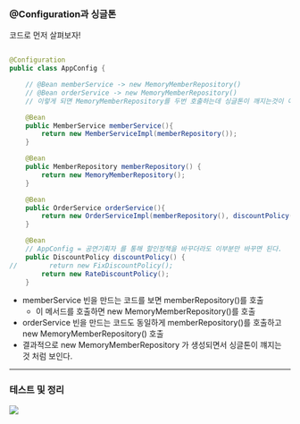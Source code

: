 ### @Configuration과 싱글톤
코드로 먼저 살펴보자!
``` java

@Configuration
public class AppConfig {

    // @Bean memberService -> new MemoryMemberRepository()
    // @Bean orderService -> new MemoryMemberRepository()
    // 이렇게 되면 MemoryMemberRepository를 두번 호출하는데 싱글톤이 깨지는것이 아니냐?

    @Bean
    public MemberService memberService(){
        return new MemberServiceImpl(memberRepository());
    }

    @Bean
    public MemberRepository memberRepository() {
        return new MemoryMemberRepository();
    }

    @Bean
    public OrderService orderService(){
        return new OrderServiceImpl(memberRepository(), discountPolicy());
    }

    @Bean
    // AppConfig = 공연기획자 를 통해 할인정책을 바꾸더라도 이부분만 바꾸면 된다.
    public DiscountPolicy discountPolicy() {
//        return new FixDiscountPolicy();
        return new RateDiscountPolicy();
    }

```
* memberService 빈을 만드는 코드를 보면 memberRepository()를 호출
  * 이 메서드를 호출하면 new MemoryMemberRepository()를 호출
* orderService 빈을 만드는 코드도 동일하게 memberRepository()를 호출하고 new MemoryMemberRepository() 호출
* 결과적으로 new MemoryMemberRepository 가 생성되면서 싱글톤이 꺠지는 것 처럼 보인다.

----

### 테스트 및 정리
<img src = https://user-images.githubusercontent.com/32288986/128882029-78ad4ac1-7450-40f0-8aa6-036c42e467c4.png>


